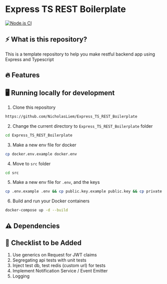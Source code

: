 # Express TS REST Boilerplate
[![Node.js CI](https://github.com/NicholasLiem/Express_TS_REST_Boilerplate/actions/workflows/nodejs.yml/badge.svg?branch=main)](https://github.com/NicholasLiem/Express_TS_REST_Boilerplate/actions/workflows/nodejs.yml)

## ⚡ What is this repository?
This is a template repository to help you make restful backend app using Express and Typescript

## 🔥 Features

## 🖥️ Running locally for development

1. Clone this repository
```sh
https://github.com/NicholasLiem/Express_TS_REST_Boilerplate
```

2. Change the current directory to `Express_TS_REST_Boilerplate` folder
```sh
cd Express_TS_REST_Boilerplate
```

3. Make a new env file for docker
```sh
cp docker.env.example docker.env
```

4. Move to `src` folder
```sh
cd src
```

5. Make a new env file for `.env`, and the keys
```sh
cp .env.example .env && cp public.key.example public.key && cp private.key.example private.key 
```

6. Build and run your Docker containers
```sh
docker-compose up -d --build
```

## ⚠️ Dependencies 
## 📖 Checklist to be Added
1. Use generics on Request for JWT claims
2. Segregating api tests with unit tests
3. Inject test db, test redis (custom url) for tests
5. Implement Notification Service / Event Emitter
6. Logging
